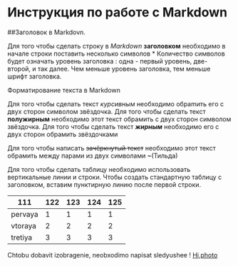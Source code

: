 # Инструкция по работе с Markdown

##Заголовок в Markdovn.

Для того чтобы сделать строку в *Markdown* **заголовком** необходимо в начале строки поставить несколько символов * Количество символов будет означать уровень заголовка : одна - первый уровень, две- второй, и так далее. Чем меньше уровень заголовка, тем меньше шрифт заголовка.

Форматирование текста в Markdown

Для того чтобы сделать текст *курсивным* необходимо обрamить его с двух сторон символом звёздочка.
Для того чтобы сделать текст **полужирным** необходимо этот текст обрамить с двух сторон символом звёздочка. Для того чтобы сделать текст ***жирным*** необходимо его с двух сторон обрамить звёздочками


Для того чтобы написать ~~зачёркнутый текст~~ необходимо этот текст обрамить между парами из двух символами ~(Тильда)

Для того чтобы сделать таблицу необходимо использовать вертикальные линии и строки. Чтобы создать стандартную таблицу с заголовком, вставим пунктирную линию после первой строки. 


| 111| 122| 123| 124| 125|
|---|---|---|---|---|
| pervaya| 1| 1| 1| 1|
| vtoraya| 2| 2| 2| 2|
| tretiya| 3| 3| 3| 3|

 
Chtobu dobavit izobragenie, neobxodimo napisat sledyushee ! [Hi,photo](1.JPG)

